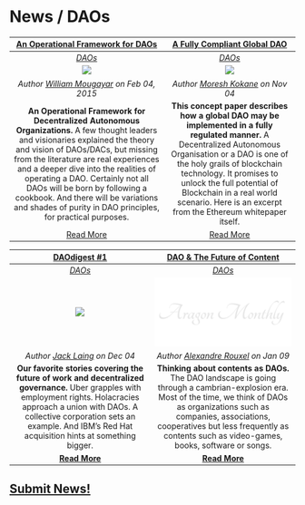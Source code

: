 # News / DAOs

[**An Operational Framework for DAOs**](http://startupmanagement.org/2015/02/04/an-operational-framework-for-decentralized-autonomous-organizations/) | [**A Fully Compliant Global DAO**](https://medium.com/konkrete/a-fully-compliant-global-dao-cffd80ab3fad) |
:-----------:|:-----------:|
[_DAOs_](daos.md) | [_DAOs_](daos.md) |
[<img src="http://startupmanagement.org/wp-content/uploads/2015/02/Screen-Shot-2015-02-04-at-8.41.27-AM.png">](http://startupmanagement.org/2015/02/04/an-operational-framework-for-decentralized-autonomous-organizations/) | [<img src="https://cdn-images-1.medium.com/max/1200/0*KGM0qAL6WdgW2ew1">](https://medium.com/konkrete/a-fully-compliant-global-dao-cffd80ab3fad) |
_Author [William Mougayar](http://startupmanagement.org/author/wmougayar/) on Feb 04, 2015_ | _Author [Moresh Kokane](https://medium.com/@moresh) on Nov 04_ |
**An Operational Framework for Decentralized Autonomous Organizations.** A few thought leaders and visionaries explained the theory and vision of DAOs/DACs, but missing from the literature are real experiences and a deeper dive into the realities of operating a DAO. Certainly not all DAOs will be born by following a cookbook. And there will be variations and shades of purity in DAO principles, for practical purposes. | **This concept paper describes how a global DAO may be implemented in a fully regulated manner.** A Decentralized Autonomous Organisation or a DAO is one of the holy grails of blockchain technology. It promises to unlock the full potential of Blockchain in a real world scenario. Here is an excerpt from the Ethereum whitepaper itself. |
[Read More](http://startupmanagement.org/2015/02/04/an-operational-framework-for-decentralized-autonomous-organizations) | [Read More](https://medium.com/konkrete/a-fully-compliant-global-dao-cffd80ab3fad) |


[**DAOdigest #1**](https://blog.colony.io/daodigest-1/) | [**DAO & The Future of Content**](https://medium.com/pando-network/dao-the-future-of-content-fd9349d94b24) |
:-----------:|:-----------:|
[_DAOs_](daos.md) | [_DAOs_](daos.md) |
[<img src="https://blog.colony.io/content/images/2018/12/DAOdigest_4Dec.png">](https://blog.colony.io/daodigest-1/) | [<img src="../../images/monthly_no_image.png">](https://medium.com/pando-network/dao-the-future-of-content-fd9349d94b24) |
_Author [Jack Laing](https://blog.colony.io/author/jack-laing/) on Dec 04_ | _Author [Alexandre Rouxel](https://medium.com/@alex_71247) on Jan 09_ |
**Our favorite stories covering the future of work and decentralized governance.** Uber grapples with employment rights. Holacracies approach a union with DAOs. A collective corporation sets an example. And IBM’s Red Hat acquisition hints at something bigger. | **Thinking about contents as DAOs.** The DAO landscape is going through a cambrian-explosion era. Most of the time, we think of DAOs as organizations such as companies, associations, cooperatives but less frequently as contents such as video-games, books, software or songs. |
[**Read More**](https://blog.colony.io/daodigest-1/) | [**Read More**](https://medium.com/pando-network/dao-the-future-of-content-fd9349d94b24) |


## [Submit News!](../guides/guide_for_submitting_news.md)

